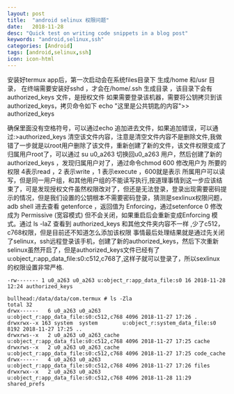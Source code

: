 ```yaml
---
layout: post
title:  "android selinux 权限问题"
date:   2018-11-28
desc: "Quick test on writing code snippets in a blog post"
keywords: "android,selinux,ssh"
categories: [Android]
tags: [android,selinux,ssh]
icon: icon-html
---
```



安装好termux app后，第一次启动会在系统files目录下 生成/home 和/usr 目录，
在终端需要安装好sshd ，才会在/home/.ssh 生成目录 ，该目录下会有 authorized_keys 文件，是授权文件
如果需要登录该机器，需要将公钥拷贝到该authorized_keys，拷贝命令如下
echo "这里是公共钥匙的内容">> authorized_keys

确保里面没有空格符号，可以通过echo 追加进去文件，如果追加错误，可以通过:>authorized_keys 清空该文件内容，注意是清空文件内容不是删除文件,我做错了一步就是以root用户删除了该文件，重新创建了新的文件，该文件权限变成了归属用户root了，可以通过 su u0_a263 切换回u0_a263 用户，然后创建了新的authorized_keys ，发现归属用户对了，通过命令chmod 600 修改用户为 所要的权限 4表示read ，2 表示write ，1 表示execute ，600就是表示 所属用户可以读写，但是同一用户组，和其他用户组的不能读写执行,按道理事情到这一步应该结束了，可是发现授权文件虽然权限改对了，但还是无法登录，登录出现需要密码提示的情况，但是我们设置的公钥根本不需要密码登录，猜测是sexlinux权限问题，adb shell 进去查看 getenforce ，返回值为 Enforcing，通过setenforce 0 修改成为 Permissive (宽容模式) 但不会关闭，如果重启后会重新变成Enforcing 模式。通过
ls -laZ 查看到 authorized_keys 和其他文件夹内容不一样 ,少了c512，c768权限，但是目前还不知道怎么添加该权限
事情最后处理结果就是通过先关闭了selinux，ssh远程登录该手机，创建了新的authorized_keys，然后下次重新selinux虽然开启了，但是authorized_keys文件已经有了 u:object_r:app_data_file:s0:c512,c768了,这样子就可以登录了，所以sexlinux 的权限设置非常严格.
```
-rw------- 1 u0_a263 u0_a263 u:object_r:app_data_file:s0 16 2018-11-28 12:24 authorized_keys
```

```
bullhead:/data/data/com.termux # ls -Zla
total 32
drwx------   6 u0_a263 u0_a263       u:object_r:app_data_file:s0:c512,c768 4096 2018-11-27 17:26 .
drwxrwx--x 163 system  system        u:object_r:system_data_file:s0        8192 2018-11-27 17:25 ..
drwxrws--x   2 u0_a263 u0_a263_cache u:object_r:app_data_file:s0:c512,c768 4096 2018-11-27 17:25 cache
drwxrws--x   2 u0_a263 u0_a263_cache u:object_r:app_data_file:s0:c512,c768 4096 2018-11-27 17:25 code_cache
drwx------   4 u0_a263 u0_a263       u:object_r:app_data_file:s0:c512,c768 4096 2018-11-27 17:26 files
drwxrwx--x   2 u0_a263 u0_a263       u:object_r:app_data_file:s0:c512,c768 4096 2018-11-28 11:29 shared_prefs
```









